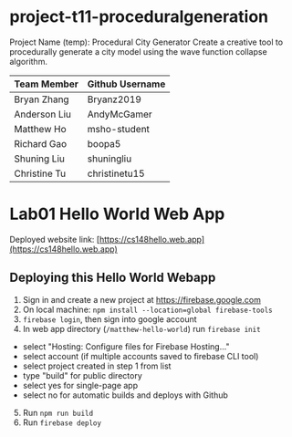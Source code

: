 # project-t11-proceduralgeneration
Project Name (temp): Procedural City Generator
Create a creative tool to procedurally generate a city model using the wave function collapse algorithm.


| Team Member  | Github Username |
| -----------  | --------------- |
| Bryan Zhang  | Bryanz2019     |
| Anderson Liu | AndyMcGamer    |
| Matthew Ho   | msho-student   |
| Richard Gao  | boopa5         |
| Shuning Liu  | shuningliu     |
| Christine Tu | christinetu15  |

# Lab01 Hello World Web App
Deployed website link: [https://cs148hello.web.app](https://cs148hello.web.app)

## Deploying this Hello World Webapp
1. Sign in and create a new project at https://firebase.google.com
2. On local machine: `npm install --location=global firebase-tools`
3. `firebase login`, then sign into google account
4. In web app directory (`/matthew-hello-world`) run `firebase init`
  - select "Hosting: Configure files for Firebase Hosting..."
  - select account (if multiple accounts saved to firebase CLI tool)
  - select project created in step 1 from list
  - type "build" for public directory
  - select yes for single-page app
  - select no for automatic builds and deploys with Github
5. Run `npm run build`
6. Run `firebase deploy`
